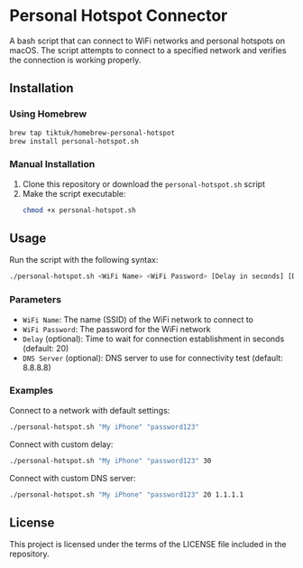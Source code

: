 # Personal Hotspot Connector

A bash script that can connect to WiFi networks and personal hotspots on macOS. The script attempts to connect to a specified network and verifies the connection is working properly.

## Installation

### Using Homebrew

```bash
brew tap tiktuk/homebrew-personal-hotspot
brew install personal-hotspot.sh
```

### Manual Installation

1. Clone this repository or download the `personal-hotspot.sh` script
2. Make the script executable:
   ```bash
   chmod +x personal-hotspot.sh
   ```

## Usage

Run the script with the following syntax:

```bash
./personal-hotspot.sh <WiFi Name> <WiFi Password> [Delay in seconds] [DNS Server]
```

### Parameters

- `WiFi Name`: The name (SSID) of the WiFi network to connect to
- `WiFi Password`: The password for the WiFi network
- `Delay` (optional): Time to wait for connection establishment in seconds (default: 20)
- `DNS Server` (optional): DNS server to use for connectivity test (default: 8.8.8.8)

### Examples

Connect to a network with default settings:
```bash
./personal-hotspot.sh "My iPhone" "password123"
```

Connect with custom delay:
```bash
./personal-hotspot.sh "My iPhone" "password123" 30
```

Connect with custom DNS server:
```bash
./personal-hotspot.sh "My iPhone" "password123" 20 1.1.1.1
```

## License

This project is licensed under the terms of the LICENSE file included in the repository.
